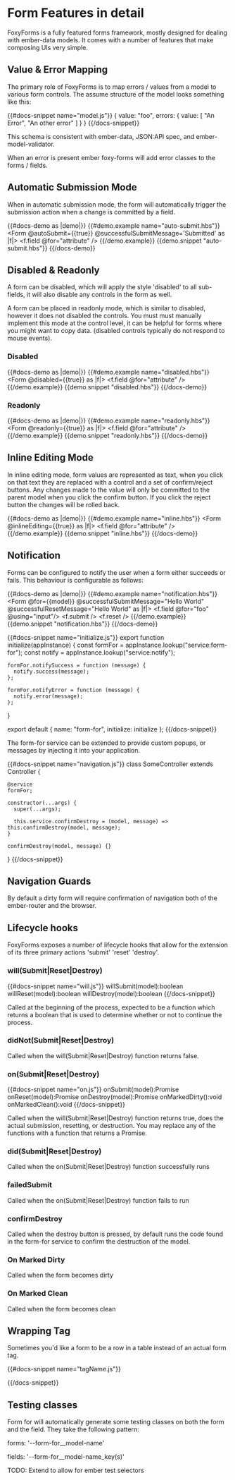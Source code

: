 # Form Features in detail

FoxyForms is a fully featured forms framework, mostly designed for dealing with ember-data models. It comes with a number
of features that make composing UIs very simple.

## Value & Error Mapping

The primary role of FoxyForms is to map errors / values from a model to various form controls. The assume structure of
the model looks something like this:

{{#docs-snippet name="model.js"}}
  {
    value: "foo",
    errors: {
      value: [
        "An Error",
        "An other error"
      ]
    }
  }
{{/docs-snippet}}


This schema is consistent with ember-data, JSON:API spec, and ember-model-validator.

When an error is present ember foxy-forms will add error classes to the forms / fields.

## Automatic Submission Mode

When in automatic submission mode, the form will automatically trigger the submission action when a change is committed
by a field.

{{#docs-demo as |demo|}}
  {{#demo.example name="auto-submit.hbs"}}
    <Form @autoSubmit={{true}} @successfulSubmitMessage='Submitted' as |f|>
      <f.field @for="attribute" />
    </Form>
  {{/demo.example}}
  {{demo.snippet "auto-submit.hbs"}}
{{/docs-demo}}

## Disabled & Readonly 

A form can be disabled, which will apply the style 'disabled' to all sub-fields, it will also disable any controls in the 
form as well.

A form can be placed in readonly mode, which is similar to disabled, however it does not disabled the controls. You must
must manually implement this mode at the control level, it can be helpful for forms where you might want to copy data.
(disabled controls typically do not respond to mouse events).

### Disabled 
{{#docs-demo as |demo|}}
  {{#demo.example name="disabled.hbs"}}
    <Form @disabled={{true}} as |f|>
      <f.field @for="attribute" />
    </Form>
  {{/demo.example}}
  {{demo.snippet "disabled.hbs"}}
{{/docs-demo}}

### Readonly
{{#docs-demo as |demo|}}
  {{#demo.example name="readonly.hbs"}}
    <Form @readonly={{true}} as |f|>
      <f.field @for="attribute" />
    </Form>
  {{/demo.example}}
  {{demo.snippet "readonly.hbs"}}
{{/docs-demo}}

## Inline Editing Mode

In inline editing mode, form values are represented as text, when you click on that text they are replaced with a control
and a set of confirm/reject buttons. Any changes made to the value will only be committed to the parent model when you click
the confirm button. If you click the reject button the changes will be rolled back.

{{#docs-demo as |demo|}}
  {{#demo.example name="inline.hbs"}}
    <Form @inlineEditing={{true}} as |f|>
      <f.field @for="attribute" />
    </Form>
  {{/demo.example}}
  {{demo.snippet "inline.hbs"}}
{{/docs-demo}}

## Notification

Forms can be configured to notify the user when a form either succeeds or fails. This behaviour is configurable as follows:

{{#docs-demo as |demo|}}
  {{#demo.example name="notification.hbs"}}
    <Form 
      @for={{model}} 
      @successfulSubmitMessage="Hello World" 
      @successfulResetMessage="Hello World" 
      as |f|>
      <f.field @for="foo" @using="input"/>
      <f.submit />
      <f.reset />
    </Form>
  {{/demo.example}}
  {{demo.snippet "notification.hbs"}}
{{/docs-demo}}


{{#docs-snippet name="initialize.js"}}
  export function initialize(appInstance) {
    const formFor = appInstance.lookup("service:form-for");
    const notify = appInstance.lookup("service:notify");
  
    formFor.notifySuccess = function (message) {
      notify.success(message);
    };
  
    formFor.notifyError = function (message) {
      notify.error(message);
    };
  
  }
  
  export default {
    name: "form-for",
    initialize: initialize
  };
{{/docs-snippet}}

The form-for service can be extended to provide custom popups, or messages by injecting it into your application.

{{#docs-snippet name="navigation.js"}}
  class SomeController extends Controller {
  
    @service
    formFor;
  
    constructor(...args) {
      super(...args);
  
      this.service.confirmDestroy = (model, message) => this.confirmDestroy(model, message);
    }
  
    confirmDestroy(model, message) {}
  
  }
{{/docs-snippet}}

## Navigation Guards

By default a dirty form will require confirmation of navigation both of the ember-router and the browser. 

## Lifecycle hooks

FoxyForms exposes a number of lifecycle hooks that allow for the extension of its three primary actions 'submit' 'reset' 'destroy'.

### will(Submit|Reset|Destroy)


{{#docs-snippet name="will.js"}}
  willSubmit(model):boolean
  willReset(model):boolean
  willDestroy(model):boolean
{{/docs-snippet}}

Called at the beginning of the process, expected to be a function which returns a boolean that is used to determine whether or
not to continue the process.

### didNot(Submit|Reset|Destroy)

Called when the will(Submit|Reset|Destroy) function returns false.

### on(Submit|Reset|Destroy)

{{#docs-snippet name="on.js"}}
  onSubmit(model):Promise
  onReset(model):Promise
  onDestroy(model):Promise
  onMarkedDirty():void
  onMarkedClean():void
{{/docs-snippet}}

Called when the will(Submit|Reset|Destroy) function returns true, does the actual submission, resetting, or destruction.
You may replace any of the functions with a function that returns a Promise.

### did(Submit|Reset|Destroy)

Called when the on(Submit|Reset|Destroy) function successfully runs

### failedSubmit

Called when the on(Submit|Reset|Destroy) function fails to run

### confirmDestroy

Called when the destroy button is pressed, by default runs the code found in the form-for service to confirm the destruction
of the model.

### On Marked Dirty

Called when the form becomes dirty 

### On Marked Clean

Called when the form becomes clean 

## Wrapping Tag

Sometimes you'd like a form to be a row in a table instead of an actual form tag.

{{#docs-snippet name="tagName.js"}}
  <Form @tagName='tr' as |tr| />
{{/docs-snippet}}


## Testing classes

Form for will automatically generate some testing classes on both the form and the field. They take the following pattern:

forms: '--form-for\_\_model-name'

fields: '--form-for\_\_model-name_key(s)'

TODO: Extend to allow for ember test selectors
